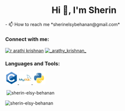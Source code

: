 <h1 align="center">Hi 👋, I'm Sherin</h1>
- 📫 How to reach me *sherinelsybehanan@gmail.com*

<h3 align="left">Connect with me:</h3>
<p align="left">

<a href="https://linkedin.com/in/sherin-elsy-behanan" target="blank"><img align="center" src="https://raw.githubusercontent.com/rahuldkjain/github-profile-readme-generator/master/src/images/icons/Social/linked-in-alt.svg" alt="r arathi krishnan" height="30" width="40" /></a>
<a href="https://instagram.com/sherinbehanan" target="blank"><img align="center" src="https://raw.githubusercontent.com/rahuldkjain/github-profile-readme-generator/master/src/images/icons/Social/instagram.svg" alt="_arathy_krishnan_" height="30" width="40" /></a>

</p>

<h3 align="left">Languages and Tools:</h3>
<p align="left"> <a href="https://www.cprogramming.com/" target="_blank" rel="noreferrer"> <img src="https://raw.githubusercontent.com/devicons/devicon/master/icons/c/c-original.svg" alt="c" width="40" height="40"/> </a> <a href="https://www.mysql.com/" target="_blank" rel="noreferrer"> <img src="https://raw.githubusercontent.com/devicons/devicon/master/icons/mysql/mysql-original-wordmark.svg" alt="mysql" width="40" height="40"/> </a> <a href="https://www.python.org" target="_blank" rel="noreferrer"> <img src="https://raw.githubusercontent.com/devicons/devicon/master/icons/python/python-original.svg" alt="python" width="40" height="40"/> </a> </p>

<p>&nbsp;<img align="center" src="https://github-readme-stats.vercel.app/api?username=sherin-elsy-behanan&show_icons=true&locale=en" alt="sherin-elsy-behanan" /></p>

<p><img align="center" src="https://github-readme-streak-stats.herokuapp.com/?user=sherin-elsy-behanan&" alt="sherin-elsy-behanan" /></p>
